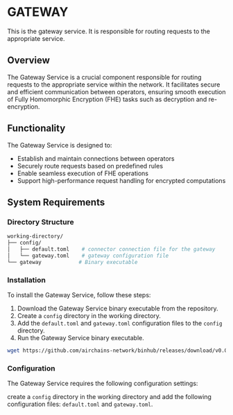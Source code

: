 # GATEWAY

This is the gateway service. It is responsible for routing requests to the appropriate service.

## Overview

The Gateway Service is a crucial component responsible for routing requests to the appropriate service within the network. It facilitates secure and efficient communication between operators, ensuring smooth execution of Fully Homomorphic Encryption (FHE) tasks such as decryption and re-encryption.

## Functionality

The Gateway Service is designed to:

- Establish and maintain connections between operators
- Securely route requests based on predefined rules
- Enable seamless execution of FHE operations
- Support high-performance request handling for encrypted computations

## System Requirements

### Directory Structure

```bash
working-directory/
├── config/
│   ├── default.toml    # connector connection file for the gateway
│   └── gateway.toml    # gateway configuration file
└── gateway            # Binary executable
```

### Installation

To install the Gateway Service, follow these steps:

1. Download the Gateway Service binary executable from the repository.
2. Create a `config` directory in the working directory.
3. Add the `default.toml` and `gateway.toml` configuration files to the `config` directory.
4. Run the Gateway Service binary executable.

```bash
wget https://github.com/airchains-network/binhub/releases/download/v0.0.0/operatord
```

### Configuration

The Gateway Service requires the following configuration settings:

create a `config` directory in the working directory and add the following configuration files: `default.toml` and `gateway.toml`.
